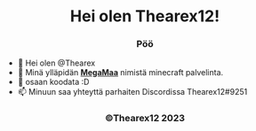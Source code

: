 <h1 align="center">Hei olen Thearex12!</h1>
<h3 align="center">Pöö</h3>

- 👋 Hei olen @Thearex
- 👀 Minä ylläpidän [**MegaMaa**](https://megamaa.com) nimistä minecraft palvelinta.
- 🌱 osaan koodata :D
- 📫 Minuun saa yhteyttä parhaiten Discordissa Thearex12#9251

<h3 align="center">©Thearex12 2023</h3>
